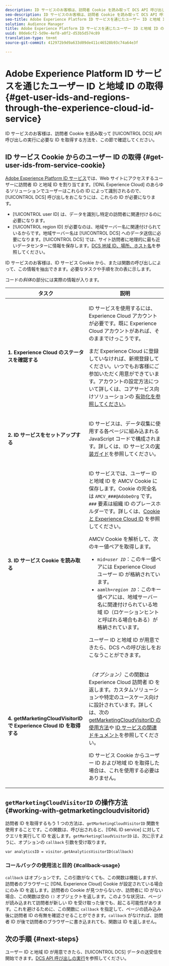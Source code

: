 ```yaml
---
description: ID サービスのお客様は、訪問者 Cookie を読み取って DCS API 呼び出しの実行に必要な ID を取得する方法を、この節で確認してください。
seo-description: ID サービスのお客様は、訪問者 Cookie を読み取って DCS API 呼び出しの実行に必要な ID を取得する方法を、この節で確認してください。
seo-title: Adobe Experience Platform ID サービスを通じたユーザー ID と地域 ID の取得
solution: Audience Manager
title: Adobe Experience Platform ID サービスを通じたユーザー ID と地域 ID の取得
uuid: 80de6cf2-5d9e-4ef8-a0f2-d53b5d574c89
translation-type: tm+mt
source-git-commit: 412972b9d9a633d09de411c46528b93c74a64e3f

---
```



# Adobe Experience Platform ID サービスを通じたユーザー ID と地域 ID の取得 {#get-user-ids-and-regions-through-the-experience-cloud-id-service}

ID サービスのお客様は、訪問者 Cookie を読み取って [!UICONTROL DCS] API 呼び出しの実行に必要な ID を取得する方法を、この節で確認してください。

## ID サービス Cookie からのユーザー ID の取得 {#get-user-ids-from-service-cookie}

[Adobe Experience Platform ID サービス](https://docs.adobe.com/content/help/ja-JP/id-service/using/home.html)では、Web サイトにアクセスするユーザーに訪問者 ID と地域 ID を割り当てます。[!DNL Experience Cloud] のあらゆるソリューションでユーザーはこれらの ID によって識別されるので、[!UICONTROL DCS] 呼び出しをおこなうには、これらの ID が必要になります。

* [!UICONTROL user ID] は、データを識別し特定の訪問者に関連付けるのに必要になります。
* [!UICONTROL region ID] が必要なのは、地域サーバー名に関連付けられているからです。地域サーバー名は [!UICONTROL DCS] へのデータ送信に必要になります。[!UICONTROL DCS] では、サイト訪問者に地理的に最も近いデータセンターに情報を保存します。[DCS 地域 ID、場所、ホスト名](../../../api/dcs-intro/dcs-api-reference/dcs-regions.md)を参照してください。

ID サービスのお客様は、ID サービス Cookie から、または関数の呼び出しによって、この情報を抽出できます。必要なタスクや手順を次の表に示します。

コードの&#x200B;*斜体*&#x200B;の部分には実際の情報が入ります。

<table id="table_660EBE1C24DD4FBE9DCE5191836C9135"> 
 <thead> 
  <tr> 
   <th colname="col1" class="entry"> タスク </th> 
   <th colname="col2" class="entry"> 説明 </th> 
  </tr> 
 </thead>
 <tbody> 
  <tr> 
   <td colname="col1"> <p> <b>1. <span class="keyword">Experience Cloud</span> のステータスを確認する</b> </p> </td> 
   <td colname="col2"> <p>ID サービスを使用するには、<span class="keyword">Experience Cloud</span> アカウントが必要です。既に <span class="keyword">Experience Cloud</span> アカウントがあれば、そのままでけっこうです。 </p> <p> まだ <span class="keyword">Experience Cloud</span> に登録していなければ、新規登録してください。いつでもお客様にご参加いただく用意ができています。アカウントの設定方法について詳しくは、コアサービス向けソリューションの <a href="https://docs.adobe.com/content/help/en/core-services/interface/about-core-services/core-services.html" format="https" scope="external"> 有効化を参照してください</a>。 </p> </td> 
  </tr> 
  <tr> 
   <td colname="col1"> <p> <b>2. <span class="keyword">ID サービス</span>をセットアップする</b> </p> </td> 
   <td colname="col2"> <p><span class="keyword">ID サービス</span>は、データ収集に使用する各ページに組み込まれる JavaScript コードで構成されます。詳しくは、ID サービスの<a href="https://docs.adobe.com/content/help/en/id-service/using/implementation/implementation-guides.html" format="https" scope="external">実装ガイド</a>を参照してください。 </p> </td> 
  </tr> 
  <tr> 
   <td colname="col1"> <p> <b>3. <span class="keyword">ID サービス</span> Cookie を読み取る</b> </p> </td> 
   <td colname="col2"> <p><span class="keyword">ID サービス</span>では、ユーザー ID と地域 ID を AMCV Cookie に保存します。Cookie の完全名は <code>AMCV_<i>###</i>@AdobeOrg</code> です。<code><i>###</i></code> 要素は組織 ID のプレースホルダーです。詳しくは、<a href="https://docs.adobe.com/content/help/ja-JP/id-service/using/intro/cookies.html" format="https" scope="external">Cookie と Experience Cloud ID</a> を参照してください。 </p> <p>AMCV Cookie を解析して、次のキー値ペアを取得します。 </p> <p> 
     <ul id="ul_502ECFCDDD084D448B5EDC4E5C0909C1"> 
      <li id="li_662FFA36AC854E699D50A183B161D654"> <code>mid=<i>user ID</i></code>：このキー値ペアには <span class="keyword">Experience Cloud</span> ユーザー ID が格納されています。 </li> 
      <li id="li_65422233187B4217B50DC52DBD58F404"> <code>aamlh=<i>region ID</i></code>：このキー値ペアには、地域サーバー名に関連付けられている地域 ID（<span class="term">ロケーションヒント</span>と呼ばれる場合もある）が格納されています。 </li> 
     </ul> </p> <p>ユーザー ID と地域 ID が用意できたら、<span class="wintitle">DCS</span> への呼び出しをおこなうことができます。 </p> </td> 
  </tr> 
  <tr> 
   <td colname="col1"> <p> <b>4. getMarketingCloudVisitorID で <span class="keyword">Experience Cloud ID</span> を取得する</b> </p> </td> 
   <td colname="col2"> <p><i>（オプション）</i>この関数は <span class="keyword">Experience Cloud</span> 訪問者 ID を返します。カスタムソリューションや特定のユースケース向けに設計されています。詳しくは、次の <a href="../../../api/dcs-intro/dcs-s2s/dcs-mcid-ids.md#working-with-getmarketingcloudvisitorid">getMarketingCloudVisitorID の使用方法</a>や <a href="https://docs.adobe.com/content/help/en/id-service/using/id-service-api/methods/getmcvid.html" format="https" scope="external">ID サービスの関連ドキュメント</a>を参照してください。 </p> <p>ID サービス Cookie からユーザー ID および地域 ID を取得した場合は、これを使用する必要はありません。 </p> </td> 
  </tr> 
 </tbody> 
</table>

## `getMarketingCloudVisitorID` の操作方法 {#working-with-getmarketingcloudvisitorid}

訪問者 ID を取得するもう 1 つの方法は、`getMarketingCloudVisitorID` 関数を使用することです。この関数は、呼び出されると、[!DNL ID service] に対してクエリを実行して ID を返します。`getMarketingCloudVisitorID` は、次に示すように、オプションの `callback` 引数を受け取ります。

`var analyticsID = visitor.getAnalyticsVisitorID(callback)`

### コールバックの使用法と目的   {#callback-usage}

`callback` はオプションです。この引数がなくても、この関数は機能しますが、訪問者のブラウザーに [!DNL Experience Cloud] Cookie が設定されている場合にのみ ID を返します。訪問者の Cookie が見つからないか、訪問者に ID がない場合、この関数は空の `()` オブジェクトを返します。このような状況は、ページが読み込まれて訪問者が新しい ID を受け取った後でも、起こる可能性があります。これを避けるために、この関数に `callback` を指定して、ページの読み込み後に訪問者 ID の有無を確認させることができます。`callback` がなければ、訪問者 ID が後で訪問者のブラウザーに書き込まれても、関数は ID を返しません。

## 次の手順 {#next-steps}

ユーザー ID と地域 ID が用意できたら、[!UICONTROL DCS] データの送受信を開始できます。[DCS API 呼び出しの実行](../../../api/dcs-intro/dcs-s2s/dcs-s2s-calls.md)を参照してください。